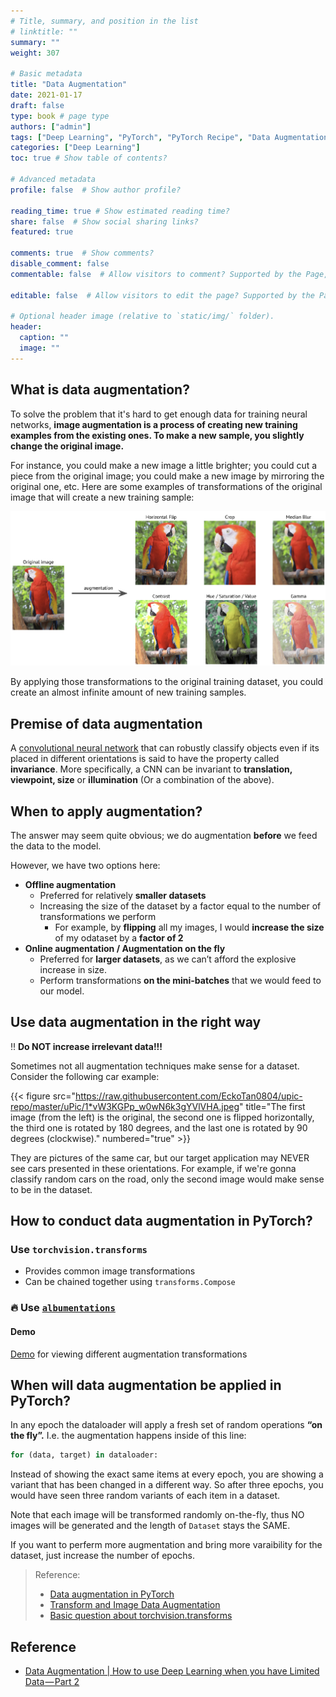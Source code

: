 ```yaml
---
# Title, summary, and position in the list
# linktitle: ""
summary: ""
weight: 307

# Basic metadata
title: "Data Augmentation"
date: 2021-01-17
draft: false
type: book # page type
authors: ["admin"]
tags: ["Deep Learning", "PyTorch", "PyTorch Recipe", "Data Augmentation"]
categories: ["Deep Learning"]
toc: true # Show table of contents?

# Advanced metadata
profile: false  # Show author profile?

reading_time: true # Show estimated reading time?
share: false  # Show social sharing links?
featured: true

comments: true  # Show comments?
disable_comment: false
commentable: false  # Allow visitors to comment? Supported by the Page, Post, and Docs content types.

editable: false  # Allow visitors to edit the page? Supported by the Page, Post, and Docs content types.

# Optional header image (relative to `static/img/` folder).
header:
  caption: ""
  image: ""
---
```


## What is data augmentation?

To solve the problem that it's hard to get enough data for training neural networks, **image augmentation is a process of creating new training examples from the existing ones. To make a new sample, you slightly change the original image.**

For instance, you could make a new image a little brighter; you could cut a piece from the original image; you could make a new image by mirroring the original one, etc. Here are some examples of transformations of the original image that will create a new training sample:

![augmentation](https://raw.githubusercontent.com/EckoTan0804/upic-repo/master/uPic/augmentation.jpg)

By applying those transformations to the original training dataset, you could create an almost infinite amount of new training samples.

## Premise of data augmentation

A [convolutional neural network](https://nanonets.com/blog/human-pose-estimation-2d-guide/) that can robustly classify objects even if its placed in different orientations is said to have the property called **invariance**. More specifically, a CNN can be invariant to **translation, viewpoint, size** or **illumination** (Or a combination of the above).

## When to apply augmentation?

The answer may seem quite obvious; we do augmentation **before** we feed the data to the model.

However, we have two options here:

- **Offline augmentation**
  - Preferred for relatively **smaller datasets**
  - Increasing the size of the dataset by a factor equal to the number of transformations we perform
    - For example, by **flipping** all my images, I would **increase the size** of my odataset by a **factor of 2**
- **Online augmentation / Augmentation on the fly**
  - Preferred for **larger datasets**, as we can’t afford the explosive increase in size.
  - Perform transformations **on the mini-batches** that we would feed to our model. 

## Use data augmentation in the right way

‼️ **Do NOT increase irrelevant data!!!**

Sometimes not all augmentation techniques make sense for a dataset. Consider the following car example:

{{< figure src="https://raw.githubusercontent.com/EckoTan0804/upic-repo/master/uPic/1*vW3KGPp_w0wN6k3gYVlVHA.jpeg" title="The first image (from the left) is the original, the second one is flipped horizontally, the third one is rotated by 180 degrees, and the last one is rotated by 90 degrees (clockwise)." numbered="true" >}}

They are pictures of the same car, but our target application may NEVER see cars presented in these orientations. For example, if we're gonna classify random cars on the road, only the second image would make sense to be in the dataset.

## How to conduct data augmentation in PyTorch?

### Use `torchvision.transforms`

- Provides common image transformations
- Can be chained together using `transforms.Compose`

### 🔥 Use [`albumentations`](https://github.com/albumentations-team/albumentations)

#### Demo

[Demo](https://albumentations-demo.herokuapp.com/) for viewing different augmentation transformations

## When will data augmentation be applied in PyTorch?

In any epoch the dataloader will apply a fresh set of random operations **“on the fly”.**  I.e. the augmentation happens inside of this line:

```python
for (data, target) in dataloader:
```

Instead of showing the exact same items at every epoch, you are showing a variant that has been changed in a different way. So after three epochs, you would have seen three random variants of each item in a dataset.

Note that each image will be transformed randomly on-the-fly, thus NO images will be generated and the length of `Dataset` stays the SAME.

If you want to perferm more augmentation and bring more varaibility for the dataset, just increase the number of epochs.

> Reference:
>
> - [Data augmentation in PyTorch](https://discuss.pytorch.org/t/data-augmentation-in-pytorch/7925)
> - [Transform and Image Data Augmentation](https://discuss.pytorch.org/t/transform-and-image-data-augmentation/71942)
> - [Basic question about torchvision.transforms](https://discuss.pytorch.org/t/basic-question-about-torchvision-transforms/40213)

## Reference

- [Data Augmentation | How to use Deep Learning when you have Limited Data — Part 2](https://nanonets.com/blog/data-augmentation-how-to-use-deep-learning-when-you-have-limited-data-part-2/)

